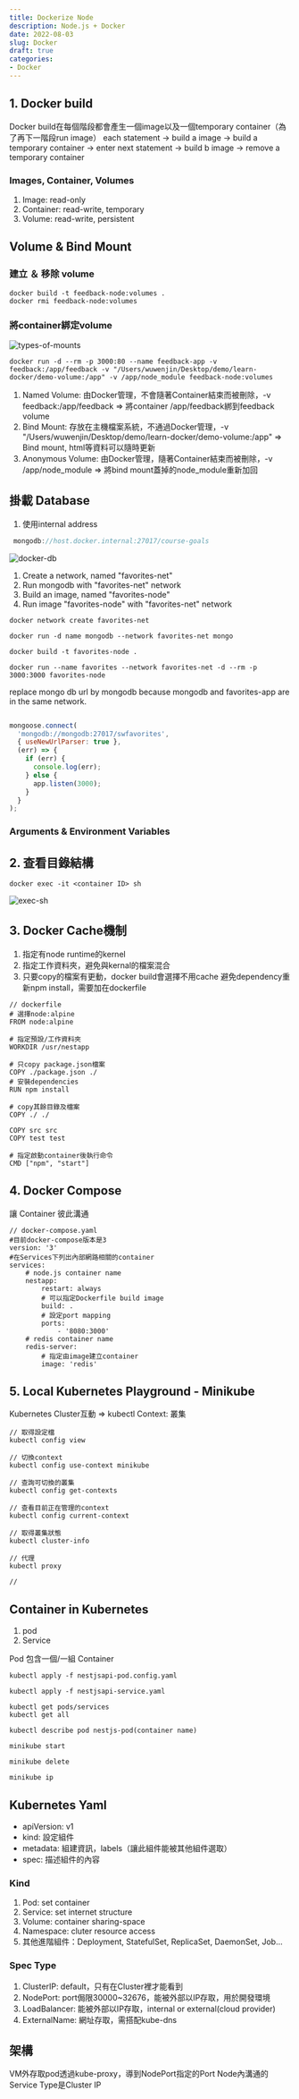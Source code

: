 ```yaml
---
title: Dockerize Node
description: Node.js + Docker
date: 2022-08-03
slug: Docker
draft: true
categories:
- Docker
---
```


## 1. Docker build
Docker build在每個階段都會產生一個image以及一個temporary container（為了再下一階段run image）
each statement -> build a image -> build a temporary container
-> enter next statement -> build b image -> remove a temporary container
 
### Images, Container, Volumes
1. Image: read-only
2. Container: read-write, temporary
3. Volume: read-write, persistent


## Volume & Bind Mount

### 建立 ＆ 移除 volume
```text
docker build -t feedback-node:volumes . 
docker rmi feedback-node:volumes
```

### 將container綁定volume
![types-of-mounts](/img/20230803-docker/types-of-mounts.png)
```text
docker run -d --rm -p 3000:80 --name feedback-app -v feedback:/app/feedback -v "/Users/wuwenjin/Desktop/demo/learn-docker/demo-volume:/app" -v /app/node_module feedback-node:volumes
```
1. Named Volume: 由Docker管理，不會隨著Container結束而被刪除，-v feedback:/app/feedback => 將container /app/feedback綁到feedback volume
2. Bind Mount: 存放在主機檔案系統，不通過Docker管理，-v "/Users/wuwenjin/Desktop/demo/learn-docker/demo-volume:/app" => Bind mount, html等資料可以隨時更新
3. Anonymous Volume: 由Docker管理，隨著Container結束而被刪除，-v /app/node_module => 將bind mount蓋掉的node_module重新加回

## 掛載 Database
1. 使用internal address
```javascript
 mongodb://host.docker.internal:27017/course-goals
```


![docker-db](/img/20230803-docker/docker-db.png)
1. Create a network, named "favorites-net"
2. Run mongodb with "favorites-net" network
3. Build an image, named "favorites-node"
4. Run image "favorites-node" with "favorites-net" network

```text
docker network create favorites-net

docker run -d name mongodb --network favorites-net mongo

docker build -t favorites-node .

docker run --name favorites --network favorites-net -d --rm -p 3000:3000 favorites-node

```

replace mongo db url by mongodb because mongodb and favorites-app are in the same network.
```javascript

mongoose.connect(
  'mongodb://mongodb:27017/swfavorites',
  { useNewUrlParser: true },
  (err) => {
    if (err) {
      console.log(err);
    } else {
      app.listen(3000);
    }
  }
);

```


### Arguments & Environment Variables

## 2. 查看目錄結構
```text
docker exec -it <container ID> sh
```
![exec-sh](/img/20230803-docker/exec-sh.png)


## 3. Docker Cache機制
1. 指定有node runtime的kernel
2. 指定工作資料夾，避免與kernal的檔案混合
3. 只要copy的檔案有更動，docker build會選擇不用cache
避免dependency重新npm install，需要加在dockerfile
```text
// dockerfile
# 選擇node:alpine
FROM node:alpine

# 指定預設/工作資料夾
WORKDIR /usr/nestapp

# 只copy package.json檔案
COPY ./package.json ./
# 安裝dependencies
RUN npm install

# copy其餘目錄及檔案
COPY ./ ./

COPY src src
COPY test test

# 指定啟動container後執行命令
CMD ["npm", "start"]
```

## 4. Docker Compose
讓 Container 彼此溝通

```text
// docker-compose.yaml
#目前docker-compose版本是3
version: '3'
#在Services下列出內部網路相關的container
services:
    # node.js container name
    nestapp:
        restart: always
        # 可以指定Dockerfile build image
        build: .
        # 設定port mapping
        ports:
            - '8080:3000'
    # redis container name
    redis-server:
        # 指定由image建立container
        image: 'redis'

```

## 5. Local Kubernetes Playground - Minikube
Kubernetes Cluster互動 => kubectl
Context: 叢集
```text
// 取得設定檔
kubectl config view

// 切換context
kubectl config use-context minikube

// 查詢可切換的叢集
kubectl config get-contexts

// 查看目前正在管理的context
kubectl config current-context

// 取得叢集狀態
kubectl cluster-info

// 代理
kubectl proxy

// 
```

## Container in Kubernetes
1. pod
2. Service

Pod 包含一個/一組 Container

```text
kubectl apply -f nestjsapi-pod.config.yaml

kubectl apply -f nestjsapi-service.yaml

kubectl get pods/services
kubectl get all

kubectl describe pod nestjs-pod(container name)

```


```text
minikube start

minikube delete

minikube ip
```


## Kubernetes Yaml
- apiVersion: v1
- kind: 設定組件
- metadata: 組建資訊，labels（讓此組件能被其他組件選取）
- spec: 描述組件的內容

### Kind
1. Pod: set container
2. Service: set internet structure
3. Volume: container sharing-space
4. Namespace: cluter resource access  
5. 其他進階組件：Deployment, StatefulSet, ReplicaSet, DaemonSet, Job...

### Spec Type
1. ClusterIP: default，只有在Cluster裡才能看到
2. NodePort: port侷限30000~32676，能被外部以IP存取，用於開發環境
3. LoadBalancer: 能被外部以IP存取，internal or external(cloud provider)
4. ExternalName: 網址存取，需搭配kube-dns


## 架構
VM外存取pod透過kube-proxy，導到NodePort指定的Port
Node內溝通的Service Type是Cluster IP
